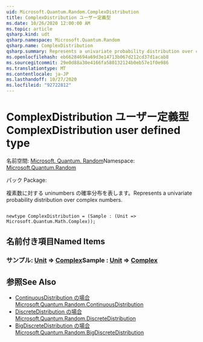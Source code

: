 ```yaml
---
uid: Microsoft.Quantum.Random.ComplexDistribution
title: ComplexDistribution ユーザー定義型
ms.date: 10/26/2020 12:00:00 AM
ms.topic: article
qsharp.kind: udt
qsharp.namespace: Microsoft.Quantum.Random
qsharp.name: ComplexDistribution
qsharp.summary: Represents a univariate probability distribution over complex numbers.
ms.openlocfilehash: eb66284694a69d3e14713b067d212cd37d1acab8
ms.sourcegitcommit: 29e0d88a30e4166fa580132124b0eb57e1f0e986
ms.translationtype: MT
ms.contentlocale: ja-JP
ms.lasthandoff: 10/27/2020
ms.locfileid: "92722812"
---
```

# <a name="complexdistribution-user-defined-type"></a><span data-ttu-id="65c57-102">ComplexDistribution ユーザー定義型</span><span class="sxs-lookup"><span data-stu-id="65c57-102">ComplexDistribution user defined type</span></span>

<span data-ttu-id="65c57-103">名前空間: [Microsoft. Quantum. Random](xref:Microsoft.Quantum.Random)</span><span class="sxs-lookup"><span data-stu-id="65c57-103">Namespace: [Microsoft.Quantum.Random](xref:Microsoft.Quantum.Random)</span></span>

<span data-ttu-id="65c57-104">パック [](https://nuget.org/packages/)</span><span class="sxs-lookup"><span data-stu-id="65c57-104">Package: [](https://nuget.org/packages/)</span></span>


<span data-ttu-id="65c57-105">複素数に対する uninumbers の確率分布を表します。</span><span class="sxs-lookup"><span data-stu-id="65c57-105">Represents a univariate probability distribution over complex numbers.</span></span>

```qsharp

newtype ComplexDistribution = (Sample : (Unit => Microsoft.Quantum.Math.Complex));
```



## <a name="named-items"></a><span data-ttu-id="65c57-106">名前付き項目</span><span class="sxs-lookup"><span data-stu-id="65c57-106">Named Items</span></span>

### <a name="sample--unit--complex"></a><span data-ttu-id="65c57-107">サンプル: [Unit](xref:microsoft.quantum.lang-ref.unit) => [Complex](xref:Microsoft.Quantum.Math.Complex)</span><span class="sxs-lookup"><span data-stu-id="65c57-107">Sample : [Unit](xref:microsoft.quantum.lang-ref.unit) => [Complex](xref:Microsoft.Quantum.Math.Complex)</span></span> 



## <a name="see-also"></a><span data-ttu-id="65c57-108">参照</span><span class="sxs-lookup"><span data-stu-id="65c57-108">See Also</span></span>

- [<span data-ttu-id="65c57-109">ContinuousDistribution の場合</span><span class="sxs-lookup"><span data-stu-id="65c57-109">Microsoft.Quantum.Random.ContinuousDistribution</span></span>](xref:Microsoft.Quantum.Random.ContinuousDistribution)
- [<span data-ttu-id="65c57-110">DiscreteDistribution の場合</span><span class="sxs-lookup"><span data-stu-id="65c57-110">Microsoft.Quantum.Random.DiscreteDistribution</span></span>](xref:Microsoft.Quantum.Random.DiscreteDistribution)
- [<span data-ttu-id="65c57-111">BigDiscreteDistribution の場合</span><span class="sxs-lookup"><span data-stu-id="65c57-111">Microsoft.Quantum.Random.BigDiscreteDistribution</span></span>](xref:Microsoft.Quantum.Random.BigDiscreteDistribution)